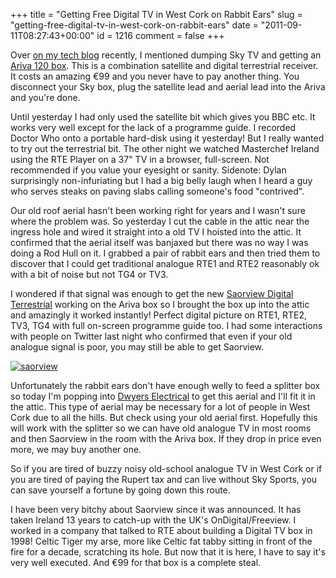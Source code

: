 +++
title = "Getting Free Digital TV in West Cork on Rabbit Ears"
slug = "getting-free-digital-tv-in-west-cork-on-rabbit-ears"
date = "2011-09-11T08:27:43+00:00"
id = 1216
comment = false
+++

Over [on my tech blog](http://conoroneill.net/our-replacement-for-sky-tv-cost-99-ariva-120) recently, I mentioned dumping Sky TV and getting an [Ariva 120 box](https://www.satellite.ie/acatalog/HD_Ariva_120_Combo_Box.html#aFerguson120Combo). This is a combination satellite and digital terrestrial receiver. It costs an amazing €99 and you never have to pay another thing. You disconnect your Sky box, plug the satellite lead and aerial lead into the Ariva and you're done.

Until yesterday I had only used the satellite bit which gives you BBC etc. It works very well except for the lack of a programme guide. I recorded Doctor Who onto a portable hard-disk using it yesterday! But I really wanted to try out the terrestrial bit. The other night we watched Masterchef Ireland using the RTE Player on a 37" TV in a browser, full-screen. Not recommended if you value your eyesight or sanity. Sidenote: Dylan surprisingly non-infuriating but I had a big belly laugh when I heard a guy who serves steaks on paving slabs calling someone's food "contrived".

Our old roof aerial hasn't been working right for years and I wasn't sure where the problem was. So yesterday I cut the cable in the attic near the ingress hole and wired it straight into a old TV I hoisted into the attic. It confirmed that the aerial itself was banjaxed but there was no way I was doing a Rod Hull on it. I grabbed a pair of rabbit ears and then tried them to discover that I could get traditional analogue RTE1 and RTE2 reasonably ok with a bit of noise but not TG4 or TV3.

I wondered if that signal was enough to get the new [Saorview Digital Terrestrial](http://www.saorview.ie/) working on the Ariva box so I brought the box up into the attic and amazingly it worked instantly! Perfect digital picture on RTE1, RTE2, TV3, TG4 with full on-screen programme guide too. I had some interactions with people on Twitter last night who confirmed that even if your old analogue signal is poor, you may still be able to get Saorview.

[![](https://d1tidq54inel9p.cloudfront.net/wp-content/uploads/2011/09/saorview-300x89.png "saorview")](http://www.saorview.ie/make-the-switch/coverage-checker/coverage-map/)

Unfortunately the rabbit ears don't have enough welly to feed a splitter box so today I'm popping into [Dwyers Electrical](http://www.dwyers.ie/store/product/381/Televes-DAT-HD-UHF/) to get this aerial and I'll fit it in the attic. This type of aerial may be necessary for a lot of people in West Cork due to all the hills. But check using your old aerial first. Hopefully this will work with the splitter so we can have old analogue TV in most rooms and then Saorview in the room with the Ariva box. If they drop in price even more, we may buy another one.

So if you are tired of buzzy noisy old-school analogue TV in West Cork or if you are tired of paying the Rupert tax and can live without Sky Sports, you can save yourself a fortune by going down this route.

I have been very bitchy about Saorview since it was announced. It has taken Ireland 13 years to catch-up with the UK's OnDigital/Freeview. I worked in a company that talked to RTE about building a Digital TV box in 1998! Celtic Tiger my arse, more like Celtic fat tabby sitting in front of the fire for a decade, scratching its hole. But now that it is here, I have to say it's very well executed. And €99 for that box is a complete steal.

&nbsp;
